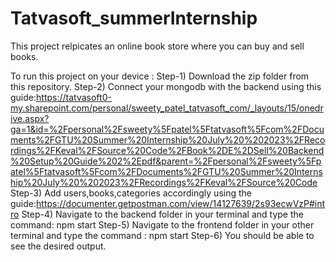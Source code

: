 # Tatvasoft_summerInternship
This project relpicates an online book store where you can buy and sell books.

To run this project on your device :
Step-1) Download the zip folder from this repository.
Step-2) Connect your mongodb with the backend using this guide:https://tatvasoft0-my.sharepoint.com/personal/sweety_patel_tatvasoft_com/_layouts/15/onedrive.aspx?ga=1&id=%2Fpersonal%2Fsweety%5Fpatel%5Ftatvasoft%5Fcom%2FDocuments%2FGTU%20Summer%20Internship%20July%20%202023%2FRecordings%2FKeval%2FSource%20Code%2FBook%2DE%2DSell%20Backend%20Setup%20Guide%202%2Epdf&parent=%2Fpersonal%2Fsweety%5Fpatel%5Ftatvasoft%5Fcom%2FDocuments%2FGTU%20Summer%20Internship%20July%20%202023%2FRecordings%2FKeval%2FSource%20Code
Step-3) Add users,books,categories accordingly using the guide:https://documenter.getpostman.com/view/14127639/2s93ecwVzP#intro
Step-4) Navigate to the backend folder in your terminal and type the command: npm start
Step-5) Navigate to the frontend folder in your other terminal and type the command : npm start
Step-6) You should be able to see the desired output.
